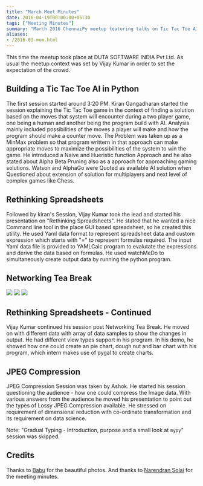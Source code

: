 ```yaml
---
title: "March Meet Minutes"
date: 2016-04-19T00:00:00+05:30
tags: ["Meeting Minutes"]
summary: "March 2016 ChennaiPy meetup featuring talks on Tic Tac Toe AI, Python applications, and discussions."
aliases:
- /2016-03-mom.html
---
```


This time the meetup took place at DUTA SOFTWARE INDIA Pvt Ltd. As
usual the meetup context was set by Vijay Kumar in order to set the
expectation of the crowd.

## Building a Tic Tac Toe AI in Python

The first session started around 3:20 PM. Kiran Gangadharan started
the session explaining the Tic Tac Toe game in the context of finding
a solution based on the moves that system will encounter during a two
player game, one being a human and another being the program build
with AI. Analysis mainly included possibilities of the moves a player
will make and how the program should make a counter move. The Problem
was taken up as a MinMax problem so that program writtern in that
approach can make appropriate moves to maximize the possibilities of
the system to win the game. He introduced a Naive and Hueristic
function Approach and he also stated about Alpha Beta Pruning also as
a approach for approaching gaming solutions. Watson and AlphaGo were
Quoted as available AI solution when Questioned about extension of
solution for multiplayers and next level of complex games like Chess.

## Rethinking Spreadsheets

Followed by kiran's Session, Vijay Kumar took the lead and started his
presentation on "Rethinking Spreadsheets". He stated that he wanted a
nice Command line tool in the place GUI based spreadsheet, so he
created this utility. He used Yaml data format to represent
spreadsheet data and custom expression which starts with "=" to
represent formulas required. The input Yaml data file is provided to
YAMLCalc program to evalutate the expressions and derive the data
based on formulas. He used watchMeDo to simultaneously create output
data by running the python program.

## Networking Tea Break

<img src="http://photos4.meetupstatic.com/photos/event/9/e/5/4/global_448420532.jpeg"/>
<img src="http://photos4.meetupstatic.com/photos/event/9/e/5/7/global_448420535.jpeg"/>
<img src="http://photos2.meetupstatic.com/photos/event/9/e/5/5/global_448420533.jpeg"/>

## Rethinking Spreadsheets - Continued

Vijay Kumar continued his session post Networking Tea Break. He moved
on with different data with array of data samples to show the changes
in output. He had different view types support in his program. In his
demo, he showed how one could create an pie chart, dough nut and bar
chart with his program, which intern makes use of pygal to create
charts.

## JPEG Compression

JPEG Compression Session was taken by Ashok. He started his session
questioning the audience - how one could compress the Image data. With
various answers from the audience he moved his presentation to point
out the types of Lossy JPEG Compression available. He stressed on
requirement of dimensional reduction with co-ordinate transformation
and its requirement on data science.

Note: "Gradual Typing - Introduction, purpose and a small look at
`mypy`" session was skipped.

## Credits

Thanks to [Babu](http://www.meetup.com/Chennaipy/members/177868122/)
for the beautiful photos. And thanks to [Narendran
Solai](http://www.meetup.com/Chennaipy/members/150383872/) for the
meeting minutes.